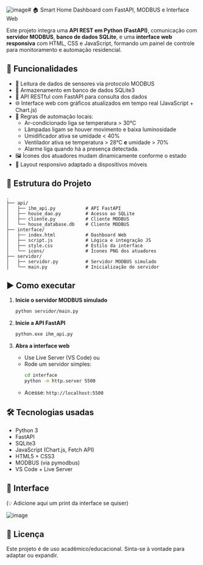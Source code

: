 ![image](https://github.com/user-attachments/assets/d056535b-35d7-424c-9f17-9cf3284315ee)# 🏠 Smart Home Dashboard com FastAPI, MODBUS e Interface Web

Este projeto integra uma **API REST em Python (FastAPI)**, comunicação com **servidor MODBUS**, **banco de dados SQLite**, e uma **interface web responsiva** com HTML, CSS e JavaScript, formando um painel de controle para monitoramento e automação residencial.

## 🚀 Funcionalidades

- 📡 Leitura de dados de sensores via protocolo MODBUS
- 📁 Armazenamento em banco de dados SQLite3
- 🔄 API RESTful com FastAPI para consulta dos dados
- 🌐 Interface web com gráficos atualizados em tempo real (JavaScript + Chart.js)
- 🤖 Regras de automação locais:
  - Ar-condicionado liga se temperatura > 30°C
  - Lâmpadas ligam se houver movimento e baixa luminosidade
  - Umidificador ativa se umidade < 40%
  - Ventilador ativa se temperatura > 28°C **e** umidade > 70%
  - Alarme liga quando há a presença detectada.
- 🖼️ Ícones dos atuadores mudam dinamicamente conforme o estado
- 📱 Layout responsivo adaptado a dispositivos móveis

## 📂 Estrutura do Projeto

```
.
├── api/
│   ├── ihm_api.py           # API FastAPI
│   ├── house_dao.py         # Acesso ao SQLite
│   ├── cliente.py           # Cliente MODBUS
│   └── house_database.db    # Cliente MODBUS
├── interface/
│   ├── index.html           # Dashboard Web
│   ├── script.js            # Lógica e integração JS
│   ├── style.css            # Estilo da interface
│   └── icons/               # Ícones PNG dos atuadores
├── servidor/
│   ├── servidor.py          # Servidor MODBUS simulado
│   └── main.py              # Inicialização do servidor
```

## ▶️ Como executar

1. **Inicie o servidor MODBUS simulado**
   ```bash
   python servidor/main.py
   ```

2. **Inicie a API FastAPI**
   ```bash
   python.exe ihm_api.py
   ```

3. **Abra a interface web**
   - Use Live Server (VS Code) ou
   - Rode um servidor simples:
     ```bash
     cd interface
     python -m http.server 5500
     ```
   - Acesse: `http://localhost:5500`

## 🛠️ Tecnologias usadas

- Python 3
- FastAPI
- SQLite3
- JavaScript (Chart.js, Fetch API)
- HTML5 + CSS3
- MODBUS (via pymodbus)
- VS Code + Live Server

## 📸 Interface

(💡 Adicione aqui um print da interface se quiser)

![image](https://github.com/user-attachments/assets/ed51480c-1aa6-478c-bb5b-73442e3b55bf)


## 📃 Licença

Este projeto é de uso acadêmico/educacional. Sinta-se à vontade para adaptar ou expandir.
